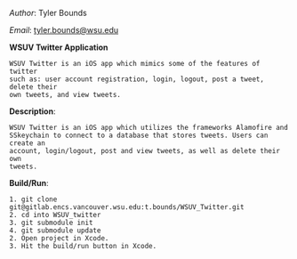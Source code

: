 *Author*: Tyler Bounds
  
*Email*:  tyler.bounds@wsu.edu
  
**WSUV Twitter Application**
  
	WSUV Twitter is an iOS app which mimics some of the features of twitter 
	such as: user account registration, login, logout, post a tweet, delete their
	own tweets, and view tweets. 
  
  
**Description**: 

    WSUV Twitter is an iOS app which utilizes the frameworks Alamofire and 
    SSkeychain to connect to a database that stores tweets. Users can create an
    account, login/logout, post and view tweets, as well as delete their own 
    tweets.
    
         

**Build/Run**:

	1. git clone git@gitlab.encs.vancouver.wsu.edu:t.bounds/WSUV_Twitter.git
	2. cd into WSUV_twitter
	3. git submodule init
	4. git submodule update
	2. Open project in Xcode.
	3. Hit the build/run button in Xcode.
